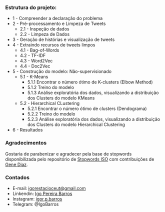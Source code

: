### Estrutura do projeto:

* 1 - Compreender a declaração do problema
* 2 - Pré-processamento e Limpeza de Tweets
    * 2.1 - Inspeção de dados
    * 2.2 - Limpeza de Dados
* 3 - Geração de histórias e visualização de tweets
* 4 - Extraindo recursos de tweets limpos
    * 4.1 - Bag-of-Words
    * 4.2 - TF-IDF
    * 4.3 - Word2Vec
    * 4.4 - Doc2Vec
* 5 - Construção do modelo: Não-supervisionado
    * 5.1 - K-Means
        * 5.1.1 Encontrar o número ótimo de K-clusters (Elbow Method)
        * 5.1.2 Treino do modelo
        * 5.1.3 Análise exploratória dos dados, visualizando a distribuição dos Clusters do modelo KMeans
    * 5.2 - Hierarchical CLustering
        * 5.2.1 Encontrar o número ótimo de clusters (Dendograma)
        * 5.2.2 Treino do modelo
        * 5.2.3 Análise exploratória dos dados, visualizando a distribuição dos Clusters do modelo Hierarchical Clustering
* 6 - Resultados

### Agradecimentos
Gostaria de parabenizar e agradecer pela base de stopwords disponibilizada pelo repositório de [Stopwords ISO](https://github.com/stopwords-iso/stopwords-iso) com contribuições de [Gene Diaz](https://github.com/genediazjr).

### Contados
* E-mail: igorestacioceut@gmail.com
* Linkendin: [Igo Pereira Barros](https://www.linkedin.com/in/igo-pereira-barros-developer/)
* Instagram: [igor.p.barros](https://www.instagram.com/igor.p.barros/)
* Telegram: @IgoBarros
